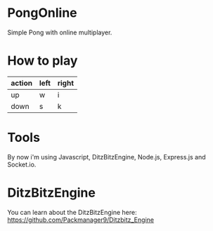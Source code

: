 # PongOnline
Simple Pong with online multiplayer.

# How to play

action|left|right
--|--|--
up|w|i
down|s|k

# Tools

By now i'm using Javascript, DitzBitzEngine, Node.js, Express.js and Socket.io.

# DitzBitzEngine

You can learn about the DitzBitzEngine here: https://github.com/Packmanager9/Ditzbitz_Engine